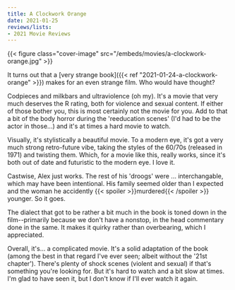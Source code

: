 ```yaml
---
title: A Clockwork Orange
date: 2021-01-25
reviews/lists:
- 2021 Movie Reviews
---
```

{{< figure class="cover-image" src="/embeds/movies/a-clockwork-orange.jpg" >}}

It turns out that a [very strange book]({{< ref "2021-01-24-a-clockwork-orange" >}}) makes for an even strange film. Who would have thought?

<!--more-->

Codpieces and milkbars and ultraviolence (oh my). It's a movie that very much deserves the R rating, both for violence and sexual content. If either of those bother you, this is most certainly not the movie for you. Add to that a bit of the body horror during the 'reeducation scenes' (I'd had to be the actor in those...) and it's at times a hard movie to watch. 

Visually, it's stylistically a beautiful movie. To a modern eye, it's got a very much strong retro-future vibe, taking the styles of the 60/70s (released in 1971) and twisting them. Which, for a movie like this, really works, since it's both out of date and futuristic to the modern eye. I love it. 

Castwise, Alex just works. The rest of his 'droogs' were ... interchangable, which may have been intentional. His family seemed older than I expected and the woman he accidently {{< spoiler >}}murdered{{< /spoiler >}} younger. So it goes. 

The dialect that got to be rather a bit much in the book is toned down in the film--primarily because we don't have a nonstop, in the head commentary done in the same. It makes it quirky rather than overbearing, which I appreciated. 

Overall, it's... a complicated movie. It's a solid adaptation of the book (among the best in that regard I've ever seen; albeit without the '21st chapter'). There's plenty of shock scenes (violent and sexual) if that's something you're looking for. But it's hard to watch and a bit slow at times. I'm glad to have seen it, but I don't know if I'll ever watch it again. 